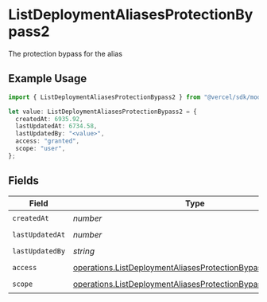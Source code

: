 # ListDeploymentAliasesProtectionBypass2

The protection bypass for the alias

## Example Usage

```typescript
import { ListDeploymentAliasesProtectionBypass2 } from "@vercel/sdk/models/operations/listdeploymentaliases.js";

let value: ListDeploymentAliasesProtectionBypass2 = {
  createdAt: 6935.92,
  lastUpdatedAt: 6734.58,
  lastUpdatedBy: "<value>",
  access: "granted",
  scope: "user",
};
```

## Fields

| Field                                                                                                                                        | Type                                                                                                                                         | Required                                                                                                                                     | Description                                                                                                                                  |
| -------------------------------------------------------------------------------------------------------------------------------------------- | -------------------------------------------------------------------------------------------------------------------------------------------- | -------------------------------------------------------------------------------------------------------------------------------------------- | -------------------------------------------------------------------------------------------------------------------------------------------- |
| `createdAt`                                                                                                                                  | *number*                                                                                                                                     | :heavy_check_mark:                                                                                                                           | N/A                                                                                                                                          |
| `lastUpdatedAt`                                                                                                                              | *number*                                                                                                                                     | :heavy_check_mark:                                                                                                                           | N/A                                                                                                                                          |
| `lastUpdatedBy`                                                                                                                              | *string*                                                                                                                                     | :heavy_check_mark:                                                                                                                           | N/A                                                                                                                                          |
| `access`                                                                                                                                     | [operations.ListDeploymentAliasesProtectionBypassAccess](../../models/operations/listdeploymentaliasesprotectionbypassaccess.md)             | :heavy_check_mark:                                                                                                                           | N/A                                                                                                                                          |
| `scope`                                                                                                                                      | [operations.ListDeploymentAliasesProtectionBypassAliasesScope](../../models/operations/listdeploymentaliasesprotectionbypassaliasesscope.md) | :heavy_check_mark:                                                                                                                           | N/A                                                                                                                                          |